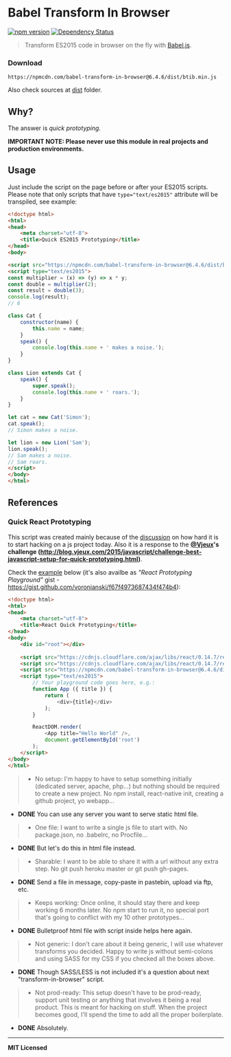 # Babel Transform In Browser

[![npm version](http://badge.fury.io/js/babel-transform-in-browser.svg)](http://badge.fury.io/js/babel-transform-in-browser)
[![Dependency Status](http://david-dm.org/voronianski/babel-transform-in-browser.svg)](http://david-dm.org/voronianski/babel-transform-in-browser)

> Transform ES2015 code in browser on the fly with [Babel.js](https://babeljs.io).

### Download

```
https://npmcdn.com/babel-transform-in-browser@6.4.6/dist/btib.min.js
```

Also check sources at [dist](https://github.com/voronianski/babel-transform-in-browser/tree/master/dist) folder.

## Why?

The answer is _quick prototyping_.

**IMPORTANT NOTE: Please never use this module in real projects and production environments.**

## Usage

Just include the script on the page before or after your ES2015 scripts. Please note that only scripts that have `type="text/es2015"` attribute will be transpiled, see example: 

```html
<!doctype html>
<html>
<head>
    <meta charset="utf-8">
    <title>Quick ES2015 Prototyping</title>
</head>
<body>

<script src="https://npmcdn.com/babel-transform-in-browser@6.4.6/dist/btib.min.js"></script>
<script type="text/es2015">
const multiplier = (x) => (y) => x * y;
const double = multiplier(2);
const result = double(3);
console.log(result); 
// 6

class Cat { 
    constructor(name) {
        this.name = name;
    }
    speak() {
        console.log(this.name + ' makes a noise.');
    }
}

class Lion extends Cat {
    speak() {
        super.speak();
        console.log(this.name + ' roars.');
    }
}

let cat = new Cat('Simon');
cat.speak();
// Simon makes a noise.

let lion = new Lion('Sam');
lion.speak();
// Sam makes a noise. 
// Sam roars.
</script>
</body>
</html>
```

## References

### Quick React Prototyping

This script was created mainly because of the [discussion](https://twitter.com/floydophone/status/680226147213426688) on how hard it is to start hacking on a js project today. Also it is a response to the **[@Vjeux](https://twitter.com/Vjeux)'s challenge (http://blog.vjeux.com/2015/javascript/challenge-best-javascript-setup-for-quick-prototyping.html)**.

Check the [example](https://github.com/voronianski/babel-transform-in-browser/tree/master/example/react.html) below (it's also availbe as _"React Prototyping Playground"_ gist - https://gist.github.com/voronianski/f67f4973687434f474b4):

```html
<!doctype html>
<html>
<head>
    <meta charset="utf-8">
    <title>React Quick Prototyping</title>
</head>
<body>
    <div id="root"></div>
  
    <script src="https://cdnjs.cloudflare.com/ajax/libs/react/0.14.7/react.min.js"></script>
    <script src="https://cdnjs.cloudflare.com/ajax/libs/react/0.14.7/react-dom.min.js"></script>
    <script src="https://npmcdn.com/babel-transform-in-browser@6.4.6/dist/btib.min.js"></script>
    <script type="text/es2015">
        // Your playground code goes here, e.g.:
        function App ({ title }) {
            return (
                <div>{title}</div>
            );
        }

        ReactDOM.render(
            <App title="Hello World" />,
            document.getElementById('root')
        );
    </script>
</body>
</html>
```

> - No setup: I'm happy to have to setup something initially (dedicated server, apache, php...) but nothing should be required to create a new project. No npm install, react-native init, creating a github project, yo webapp...

- **DONE** You can use any server you want to serve static html file.
 
> - One file: I want to write a single js file to start with. No package.json, no .babelrc, no Procfile...

- **DONE** But let's do this in html file instead.

> - Sharable: I want to be able to share it with a url without any extra step. No git push heroku master or git push gh-pages.

- **DONE** Send a file in message, copy-paste in pastebin, upload via ftp, etc.

> - Keeps working: Once online, it should stay there and keep working 6 months later. No npm start to run it, no special port that's going to conflict with my 10 other prototypes...

- **DONE** Bulletproof html file with script inside helps here again.

> - Not generic: I don't care about it being generic, I will use whatever transforms you decided. Happy to write js without semi-colons and using SASS for my CSS if you checked all the boxes above.

- **DONE** Though SASS/LESS is not included it's a question about next "transform-in-browser" script.

> - Not prod-ready: This setup doesn't have to be prod-ready, support unit testing or anything that involves it being a real product. This is meant for hacking on stuff. When the project becomes good, I'll spend the time to add all the proper boilerplate.

- **DONE** Absolutely.

--- 
**MIT Licensed**
